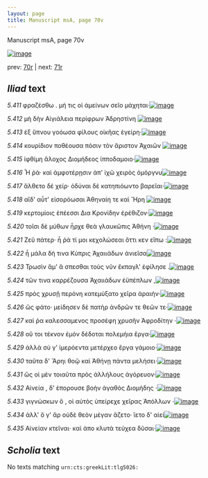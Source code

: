 ```yaml
---
layout: page
title: Manuscript msA, page 70v
---
```


Manuscript msA, page 70v

[![image](http://www.homermultitext.org/iipsrv?OBJ=IIP,1.0&FIF=/project/homer/pyramidal/deepzoom/hmt/vaimg/2017a/VA070VN_0572.tif&WID=100&CVT=JPEG)](http://www.homermultitext.org/ict2/?urn=urn:cite2:hmt:vaimg.2017a:VA070VN_0572)

prev:  [70r](../70r) | next:  [71r](../71r)

## *Iliad* text

*5.411* <a id="5.411"/> φραζέσθω . μή τις οἱ ἀμείνων σεῖο μάχηται·[![image](http://www.homermultitext.org/iipsrv?OBJ=IIP,1.0&FIF=/project/homer/pyramidal/deepzoom/hmt/vaimg/2017a/VA070VN_0572.tif&RGN=0.494,0.2292,0.288,0.0293&WID=1000&CVT=JPEG)](http://www.homermultitext.org/ict2/?urn=urn:cite2:hmt:vaimg.2017a:VA070VN_0572@0.494,0.2292,0.288,0.0293)

*5.412* <a id="5.412"/> μὴ δὴν Αἰγιάλεια 					περίφρων Ἀδρηστίνη 				[![image](http://www.homermultitext.org/iipsrv?OBJ=IIP,1.0&FIF=/project/homer/pyramidal/deepzoom/hmt/vaimg/2017a/VA070VN_0572.tif&RGN=0.492,0.2472,0.288,0.0293&WID=1000&CVT=JPEG)](http://www.homermultitext.org/ict2/?urn=urn:cite2:hmt:vaimg.2017a:VA070VN_0572@0.492,0.2472,0.288,0.0293)

*5.413* <a id="5.413"/> ἐξ ὕπνου γοόωσα φίλους οἰκῆας ἐγείρη·[![image](http://www.homermultitext.org/iipsrv?OBJ=IIP,1.0&FIF=/project/homer/pyramidal/deepzoom/hmt/vaimg/2017a/VA070VN_0572.tif&RGN=0.495,0.263,0.288,0.0293&WID=1000&CVT=JPEG)](http://www.homermultitext.org/ict2/?urn=urn:cite2:hmt:vaimg.2017a:VA070VN_0572@0.495,0.263,0.288,0.0293)

*5.414* <a id="5.414"/> κουρίδιον ποθέουσα πόσιν τὸν ἄριστον Ἀχαιῶν 				[![image](http://www.homermultitext.org/iipsrv?OBJ=IIP,1.0&FIF=/project/homer/pyramidal/deepzoom/hmt/vaimg/2017a/VA070VN_0572.tif&RGN=0.496,0.2817,0.329,0.0293&WID=1000&CVT=JPEG)](http://www.homermultitext.org/ict2/?urn=urn:cite2:hmt:vaimg.2017a:VA070VN_0572@0.496,0.2817,0.329,0.0293)

*5.415* <a id="5.415"/> ἰφθίμη ἄλοχος Διομήδεος ἱπποδαμοιο·[![image](http://www.homermultitext.org/iipsrv?OBJ=IIP,1.0&FIF=/project/homer/pyramidal/deepzoom/hmt/vaimg/2017a/VA070VN_0572.tif&RGN=0.498,0.2983,0.307,0.0293&WID=1000&CVT=JPEG)](http://www.homermultitext.org/ict2/?urn=urn:cite2:hmt:vaimg.2017a:VA070VN_0572@0.498,0.2983,0.307,0.0293)

*5.416* <a id="5.416"/> Ἦ ῥὰ· καὶ ἀμφοτέρῃσιν ἀπ' ἰχῶ χειρὸς ὀμόργνυ[![image](http://www.homermultitext.org/iipsrv?OBJ=IIP,1.0&FIF=/project/homer/pyramidal/deepzoom/hmt/vaimg/2017a/VA070VN_0572.tif&RGN=0.492,0.3133,0.339,0.0293&WID=1000&CVT=JPEG)](http://www.homermultitext.org/ict2/?urn=urn:cite2:hmt:vaimg.2017a:VA070VN_0572@0.492,0.3133,0.339,0.0293)

*5.417* <a id="5.417"/> ἄλθετο δέ χείρ· ὀδύναι δὲ κατηπιόωντο βαρεῖαι·[![image](http://www.homermultitext.org/iipsrv?OBJ=IIP,1.0&FIF=/project/homer/pyramidal/deepzoom/hmt/vaimg/2017a/VA070VN_0572.tif&RGN=0.493,0.3328,0.339,0.0293&WID=1000&CVT=JPEG)](http://www.homermultitext.org/ict2/?urn=urn:cite2:hmt:vaimg.2017a:VA070VN_0572@0.493,0.3328,0.339,0.0293)

*5.418* <a id="5.418"/> αἵδ' αὖτ' εἰσορόωσαι Ἀθηναίη τε καὶ Ἥρη 				[![image](http://www.homermultitext.org/iipsrv?OBJ=IIP,1.0&FIF=/project/homer/pyramidal/deepzoom/hmt/vaimg/2017a/VA070VN_0572.tif&RGN=0.488,0.3509,0.299,0.0293&WID=1000&CVT=JPEG)](http://www.homermultitext.org/ict2/?urn=urn:cite2:hmt:vaimg.2017a:VA070VN_0572@0.488,0.3509,0.299,0.0293)

*5.419* <a id="5.419"/> κερτομίοις ἐπέεσσι Δια 						Κρονίδην ἐρέθιζον·[![image](http://www.homermultitext.org/iipsrv?OBJ=IIP,1.0&FIF=/project/homer/pyramidal/deepzoom/hmt/vaimg/2017a/VA070VN_0572.tif&RGN=0.498,0.3681,0.328,0.0293&WID=1000&CVT=JPEG)](http://www.homermultitext.org/ict2/?urn=urn:cite2:hmt:vaimg.2017a:VA070VN_0572@0.498,0.3681,0.328,0.0293)

*5.420* <a id="5.420"/> τοῖσι δὲ μύθων ἦρχε θεὰ γλαυκῶπις Ἀθήνη ·[![image](http://www.homermultitext.org/iipsrv?OBJ=IIP,1.0&FIF=/project/homer/pyramidal/deepzoom/hmt/vaimg/2017a/VA070VN_0572.tif&RGN=0.494,0.3869,0.304,0.0293&WID=1000&CVT=JPEG)](http://www.homermultitext.org/ict2/?urn=urn:cite2:hmt:vaimg.2017a:VA070VN_0572@0.494,0.3869,0.304,0.0293)

*5.421* <a id="5.421"/> Ζεῦ πάτερ· ἦ ῥά τί μοι 					κεχολώσεαι ὅττι κεν εἴπω :[![image](http://www.homermultitext.org/iipsrv?OBJ=IIP,1.0&FIF=/project/homer/pyramidal/deepzoom/hmt/vaimg/2017a/VA070VN_0572.tif&RGN=0.483,0.402,0.365,0.0293&WID=1000&CVT=JPEG)](http://www.homermultitext.org/ict2/?urn=urn:cite2:hmt:vaimg.2017a:VA070VN_0572@0.483,0.402,0.365,0.0293)

*5.422* <a id="5.422"/> ἦ μάλα δή τινα Κύπρις Ἀχαιιάδων ἀνιεῖσα[![image](http://www.homermultitext.org/iipsrv?OBJ=IIP,1.0&FIF=/project/homer/pyramidal/deepzoom/hmt/vaimg/2017a/VA070VN_0572.tif&RGN=0.5,0.4207,0.31,0.0293&WID=1000&CVT=JPEG)](http://www.homermultitext.org/ict2/?urn=urn:cite2:hmt:vaimg.2017a:VA070VN_0572@0.5,0.4207,0.31,0.0293)

*5.423* <a id="5.423"/> Τρωσὶν ἅμ' 						 ἅ σπεσθαι τοὺς νῦν ἔκπαγλ' ἐφίλησε .[![image](http://www.homermultitext.org/iipsrv?OBJ=IIP,1.0&FIF=/project/homer/pyramidal/deepzoom/hmt/vaimg/2017a/VA070VN_0572.tif&RGN=0.5,0.438,0.328,0.0293&WID=1000&CVT=JPEG)](http://www.homermultitext.org/ict2/?urn=urn:cite2:hmt:vaimg.2017a:VA070VN_0572@0.5,0.438,0.328,0.0293)

*5.424* <a id="5.424"/> τῶν τινα καρρέζουσα Ἀχαιιάδων ἐϋπέπλων ,[![image](http://www.homermultitext.org/iipsrv?OBJ=IIP,1.0&FIF=/project/homer/pyramidal/deepzoom/hmt/vaimg/2017a/VA070VN_0572.tif&RGN=0.499,0.456,0.328,0.0293&WID=1000&CVT=JPEG)](http://www.homermultitext.org/ict2/?urn=urn:cite2:hmt:vaimg.2017a:VA070VN_0572@0.499,0.456,0.328,0.0293)

*5.425* <a id="5.425"/> πρὸς χρυσῇ περόνη κατεμύξατο χεῖρα ἀραιήν·[![image](http://www.homermultitext.org/iipsrv?OBJ=IIP,1.0&FIF=/project/homer/pyramidal/deepzoom/hmt/vaimg/2017a/VA070VN_0572.tif&RGN=0.5,0.4726,0.337,0.0338&WID=1000&CVT=JPEG)](http://www.homermultitext.org/ict2/?urn=urn:cite2:hmt:vaimg.2017a:VA070VN_0572@0.5,0.4726,0.337,0.0338)

*5.426* <a id="5.426"/> ὣς φάτο· μείδησεν δὲ πατὴρ ἀνδρῶν τε θεῶν τε·[![image](http://www.homermultitext.org/iipsrv?OBJ=IIP,1.0&FIF=/project/homer/pyramidal/deepzoom/hmt/vaimg/2017a/VA070VN_0572.tif&RGN=0.487,0.4906,0.348,0.0338&WID=1000&CVT=JPEG)](http://www.homermultitext.org/ict2/?urn=urn:cite2:hmt:vaimg.2017a:VA070VN_0572@0.487,0.4906,0.348,0.0338)

*5.427* <a id="5.427"/> καί ῥα καλεσσαμενος προσέφη χρυσῆν Ἀφροδίτην ·[![image](http://www.homermultitext.org/iipsrv?OBJ=IIP,1.0&FIF=/project/homer/pyramidal/deepzoom/hmt/vaimg/2017a/VA070VN_0572.tif&RGN=0.503,0.5064,0.36,0.0338&WID=1000&CVT=JPEG)](http://www.homermultitext.org/ict2/?urn=urn:cite2:hmt:vaimg.2017a:VA070VN_0572@0.503,0.5064,0.36,0.0338)

*5.428* <a id="5.428"/> οὔ τοι τέκνον ἐμόν δέδοται πολεμήια ἔργα·[![image](http://www.homermultitext.org/iipsrv?OBJ=IIP,1.0&FIF=/project/homer/pyramidal/deepzoom/hmt/vaimg/2017a/VA070VN_0572.tif&RGN=0.495,0.5252,0.333,0.0316&WID=1000&CVT=JPEG)](http://www.homermultitext.org/ict2/?urn=urn:cite2:hmt:vaimg.2017a:VA070VN_0572@0.495,0.5252,0.333,0.0316)

*5.429* <a id="5.429"/> ἀλλὰ σύ γ' ἱμερόεντα μετέρχεο ἔργα γάμοιο·[![image](http://www.homermultitext.org/iipsrv?OBJ=IIP,1.0&FIF=/project/homer/pyramidal/deepzoom/hmt/vaimg/2017a/VA070VN_0572.tif&RGN=0.504,0.5424,0.344,0.0316&WID=1000&CVT=JPEG)](http://www.homermultitext.org/ict2/?urn=urn:cite2:hmt:vaimg.2017a:VA070VN_0572@0.504,0.5424,0.344,0.0316)

*5.430* <a id="5.430"/> ταῦτα δ' Ἄρηι θοῷ καὶ 						 Ἀθήνῃ πάντα μελήσει·[![image](http://www.homermultitext.org/iipsrv?OBJ=IIP,1.0&FIF=/project/homer/pyramidal/deepzoom/hmt/vaimg/2017a/VA070VN_0572.tif&RGN=0.501,0.5567,0.345,0.0338&WID=1000&CVT=JPEG)](http://www.homermultitext.org/ict2/?urn=urn:cite2:hmt:vaimg.2017a:VA070VN_0572@0.501,0.5567,0.345,0.0338)

*5.431* <a id="5.431"/> ὣς οἱ μὲν τοιαῦτα πρὸς ἀλλήλους ἀγόρευον·[![image](http://www.homermultitext.org/iipsrv?OBJ=IIP,1.0&FIF=/project/homer/pyramidal/deepzoom/hmt/vaimg/2017a/VA070VN_0572.tif&RGN=0.488,0.5823,0.333,0.0255&WID=1000&CVT=JPEG)](http://www.homermultitext.org/ict2/?urn=urn:cite2:hmt:vaimg.2017a:VA070VN_0572@0.488,0.5823,0.333,0.0255)

*5.432* <a id="5.432"/> Αἰνεία , δ' ἐπορουσε 					βοὴν ἀγαθὸς Διομήδης ·[![image](http://www.homermultitext.org/iipsrv?OBJ=IIP,1.0&FIF=/project/homer/pyramidal/deepzoom/hmt/vaimg/2017a/VA070VN_0572.tif&RGN=0.501,0.598,0.325,0.0285&WID=1000&CVT=JPEG)](http://www.homermultitext.org/ict2/?urn=urn:cite2:hmt:vaimg.2017a:VA070VN_0572@0.501,0.598,0.325,0.0285)

*5.433* <a id="5.433"/> γιγνώσκων ὅ , οἱ αὐτὸς ὑπείρεχε χεῖρας Ἀπόλλων ·[![image](http://www.homermultitext.org/iipsrv?OBJ=IIP,1.0&FIF=/project/homer/pyramidal/deepzoom/hmt/vaimg/2017a/VA070VN_0572.tif&RGN=0.506,0.6138,0.346,0.0285&WID=1000&CVT=JPEG)](http://www.homermultitext.org/ict2/?urn=urn:cite2:hmt:vaimg.2017a:VA070VN_0572@0.506,0.6138,0.346,0.0285)

*5.434* <a id="5.434"/> ἀλλ' ὅ γ' ἄρ οὐδὲ θεὸν μέγαν ἅζετο· ἵετο δ' αἰεί[![image](http://www.homermultitext.org/iipsrv?OBJ=IIP,1.0&FIF=/project/homer/pyramidal/deepzoom/hmt/vaimg/2017a/VA070VN_0572.tif&RGN=0.502,0.6289,0.321,0.0308&WID=1000&CVT=JPEG)](http://www.homermultitext.org/ict2/?urn=urn:cite2:hmt:vaimg.2017a:VA070VN_0572@0.502,0.6289,0.321,0.0308)

*5.435* <a id="5.435"/> Αἰνείαν κτεῖναι· καὶ 					ἀπο κλυτὰ τεύχεα δῦσαι·[![image](http://www.homermultitext.org/iipsrv?OBJ=IIP,1.0&FIF=/project/homer/pyramidal/deepzoom/hmt/vaimg/2017a/VA070VN_0572.tif&RGN=0.508,0.6461,0.33,0.0308&WID=1000&CVT=JPEG)](http://www.homermultitext.org/ict2/?urn=urn:cite2:hmt:vaimg.2017a:VA070VN_0572@0.508,0.6461,0.33,0.0308)

## *Scholia* text

No texts matching `urn:cts:greekLit:tlg5026:`